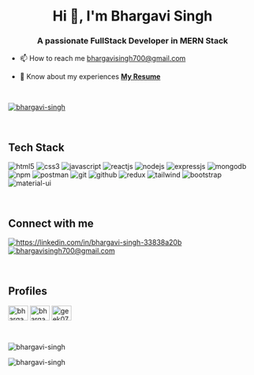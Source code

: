 <h1 align="center">Hi 👋, I'm Bhargavi Singh</h1>
<h3 align="center">A passionate FullStack Developer in MERN Stack</h3>

- 📫 How to reach me bhargavisingh700@gmail.com

- 📄 Know about my experiences [**My Resume**](https://drive.google.com/file/d/13yP0fl5gj28F0V776RM3I8zeLOQHqiGD/view)

<br>
<p align="left">
    <a href="https://github.com/bhargavi-singh">
        <img src="https://komarev.com/ghpvc/?username=bhargavi-singh&label=Profile%20views&color=0e75b6&style=flat" alt="bhargavi-singh" />
    </a>

</p>
<br>
<h2>Tech Stack</h2>

<p>
    <img src="https://img.shields.io/badge/HTML5-E34F26?style=for-the-badge&logo=html5&logoColor=white" alt="html5" />
    <img src="https://img.shields.io/badge/CSS3-1572B6?style=for-the-badge&logo=css3&logoColor=white" alt="css3" />
    <img src="https://img.shields.io/badge/JavaScript-323330?style=for-the-badge&logo=javascript&logoColor=F7DF1E" alt="javascript" />
    <img src="https://img.shields.io/badge/React-20232A?style=for-the-badge&logo=react&logoColor=61DAFB" alt="reactjs" />
    <img src="https://img.shields.io/badge/Node.js-339933?style=for-the-badge&logo=nodedotjs&logoColor=white" alt="nodejs" />
    <img src="https://img.shields.io/badge/Express.js-000000?style=for-the-badge&logo=express&logoColor=white" alt="expressjs" />
    <img src="https://img.shields.io/badge/MongoDB-4EA94B?style=for-the-badge&logo=mongodb&logoColor=white" alt="mongodb" />
    <img src="https://img.shields.io/badge/npm-CB3837?style=for-the-badge&logo=npm&logoColor=white" alt="npm" />
    <img src="https://img.shields.io/badge/Postman-FF6C37?style=for-the-badge&logo=Postman&logoColor=white" alt="postman" />
    <img src="https://img.shields.io/badge/Git-f44d27?style=for-the-badge&logo=git&logoColor=white" alt="git" />
    <img src="https://img.shields.io/badge/GitHub-100000?style=for-the-badge&logo=github&logoColor=white" alt="github" />
    <img src="https://img.shields.io/badge/Redux-593D88?style=for-the-badge&logo=redux&logoColor=white" alt="redux" />
    <img src="https://img.shields.io/badge/Tailwind_CSS-38B2AC?style=for-the-badge&logo=tailwind-css&logoColor=white" alt="tailwind" />
    <img src="https://img.shields.io/badge/Bootstrap-563D7C?style=for-the-badge&logo=bootstrap&logoColor=white" alt="bootstrap" />
    <img src="https://img.shields.io/badge/Material%20UI-007FFF?style=for-the-badge&logo=mui&logoColor=white" alt="material-ui" />
</p>
<br>
<h2>Connect with me</h2>


<p align="left">
    <a href="https://linkedin.com/in/bhargavi-singh-33838a20b" target="blank">
        <img align="center" src="https://img.shields.io/badge/LinkedIn-0077B5?style=for-the-badge&logo=linkedin&logoColor=white" alt="https://linkedin.com/in/bhargavi-singh-33838a20b" />
    </a>
    <a title="bhargavisingh700@gmail.com" href="mailto:bhargavisingh700@gmail.com">
        <img align="center" src="https://img.shields.io/badge/Gmail-D14836?style=for-the-badge&logo=gmail&logoColor=white" alt="bhargavisingh700@gmail.com" />
    </a>

</p>
<br>

<h2 align="left">Profiles</h2>
<p align="left">
<a href="https://www.codechef.com/users/bhargavi_singh" target="blank"><img align="center" src="https://cdn.jsdelivr.net/npm/simple-icons@3.1.0/icons/codechef.svg" alt="bhargavi_singh" height="30" width="40" /></a>
<a href="https://www.leetcode.com/LazyyCode/" target="blank"><img align="center" src="https://raw.githubusercontent.com/rahuldkjain/github-profile-readme-generator/master/src/images/icons/Social/leet-code.svg" alt="bhargavi_singh" height="30" width="40" /></a>
<a href="https://auth.geeksforgeeks.org/user/geek07freak/" target="blank"><img align="center" src="https://raw.githubusercontent.com/rahuldkjain/github-profile-readme-generator/master/src/images/icons/Social/geeks-for-geeks.svg" alt="geek07freak/" height="30" width="40" /></a>
</p>
<br>

<p><img align="center" src="https://github-readme-stats.vercel.app/api/top-langs?username=bhargavi-singh&show_icons=true&locale=en&layout=compact" alt="bhargavi-singh" /></p>

<p><img align="center" src="https://github-readme-streak-stats.herokuapp.com/?user=bhargavi-singh&" alt="bhargavi-singh" /></p>
